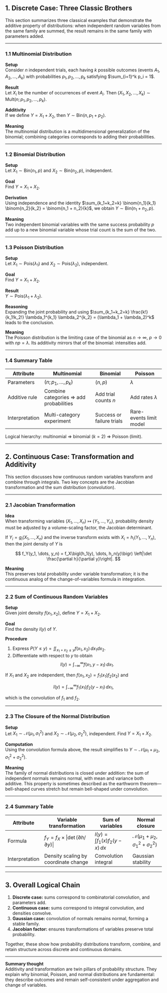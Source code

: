 ## 1. Discrete Case: Three Classic Brothers

This section summarizes three classical examples that demonstrate the additive property of distributions: when independent random variables from the same family are summed, the result remains in the same family with parameters added.

---

### 1.1 Multinomial Distribution

**Setup**  
Consider $n$ independent trials, each having $k$ possible outcomes (events $A_1, A_2, \dots, A_k$) with probabilities $p_1, p_2, \dots, p_k$ satisfying $\sum_{i=1}^k p_i = 1$.

**Result**  
Let $X_i$ be the number of occurrences of event $A_i$. Then $(X_1, X_2, \dots, X_k) \sim \mathrm{Mult}(n; p_1, p_2, \dots, p_k)$.

**Additivity**  
If we define $Y = X_1 + X_2$, then $Y \sim \mathrm{Bin}(n, p_1 + p_2)$.

**Meaning**  
The multinomial distribution is a multidimensional generalization of the binomial; combining categories corresponds to adding their probabilities.

---

### 1.2 Binomial Distribution

**Setup**  
Let $X_1 \sim \mathrm{Bin}(n_1, p)$ and $X_2 \sim \mathrm{Bin}(n_2, p)$, independent.

**Goal**  
Find $Y = X_1 + X_2$.

**Derivation**  
Using independence and the identity $\sum_{k_1+k_2=k} \binom{n_1}{k_1} \binom{n_2}{k_2} = \binom{n_1 + n_2}{k}$, we obtain $Y \sim \mathrm{Bin}(n_1 + n_2, p)$.

**Meaning**  
Two independent binomial variables with the same success probability $p$ add up to a new binomial variable whose trial count is the sum of the two.

---

### 1.3 Poisson Distribution

**Setup**  
Let $X_1 \sim \mathrm{Pois}(\lambda_1)$ and $X_2 \sim \mathrm{Pois}(\lambda_2)$, independent.

**Goal**  
Find $Y = X_1 + X_2$.

**Result**  
$Y \sim \mathrm{Pois}(\lambda_1 + \lambda_2)$.

**Reasoning**  
Expanding the joint probability and using $\sum_{k_1+k_2=k} \frac{k!}{k_1!k_2!} \lambda_1^{k_1} \lambda_2^{k_2} = (\lambda_1 + \lambda_2)^k$ leads to the conclusion.

**Meaning**  
The Poisson distribution is the limiting case of the binomial as $n \to \infty$, $p \to 0$ with $np = \lambda$. Its additivity mirrors that of the binomial: intensities add.

---

### 1.4 Summary Table

| Attribute | Multinomial | Binomial | Poisson |
|-----------|-------------|----------|---------|
| Parameters | $(n; p_1, \dots, p_k)$ | $(n, p)$ | $\lambda$ |
| Additive rule | Combine categories $\Rightarrow$ add probabilities | Add trial counts $n$ | Add rates $\lambda$ |
| Interpretation | Multi-category experiment | Success or failure trials | Rare-events limit model |

Logical hierarchy: multinomial $\Rightarrow$ binomial ($k=2$) $\Rightarrow$ Poisson (limit).

---

## 2. Continuous Case: Transformation and Additivity

This section discusses how continuous random variables transform and combine through integrals. Two key concepts are the Jacobian transformation and the sum distribution (convolution).

---

### 2.1 Jacobian Transformation

**Idea**  
When transforming variables $(X_1, \dots, X_n) \mapsto (Y_1, \dots, Y_n)$, probability density must be adjusted by a volume-scaling factor, the Jacobian determinant.

If $Y_i = g_i(X_1, \dots, X_n)$ and the inverse transform exists with $X_i = h_i(Y_1, \dots, Y_n)$, then the joint density of $Y$ is

$$
f_Y(y_1, \dots, y_n) = f_X\bigl(h_1(y), \dots, h_n(y)\bigr) \left|\det \frac{\partial h}{\partial y}\right|.
$$

**Meaning**  
This preserves total probability under variable transformation; it is the continuous analog of the change-of-variables formula in integration.

---

### 2.2 Sum of Continuous Random Variables

**Setup**  
Given joint density $f(x_1, x_2)$, define $Y = X_1 + X_2$.

**Goal**  
Find the density $l(y)$ of $Y$.

**Procedure**
1. Express $P(Y \le y) = \iint_{x_1+x_2 \le y} f(x_1, x_2)\,dx_1 dx_2$.
2. Differentiate with respect to $y$ to obtain
$$
l(y) = \int_{-\infty}^{\infty} f(x_1, y - x_1)\,dx_1.
$$

If $X_1$ and $X_2$ are independent, then $f(x_1, x_2) = f_1(x_1) f_2(x_2)$ and

$$
l(y) = \int_{-\infty}^{\infty} f_1(x_1) f_2(y - x_1)\,dx_1,
$$

which is the convolution of $f_1$ and $f_2$.

---

### 2.3 The Closure of the Normal Distribution

**Setup**  
Let $X_1 \sim \mathcal{N}(\mu_1, \sigma_1^2)$ and $X_2 \sim \mathcal{N}(\mu_2, \sigma_2^2)$, independent. Find $Y = X_1 + X_2$.

**Computation**  
Using the convolution formula above, the result simplifies to $Y \sim \mathcal{N}(\mu_1 + \mu_2, \sigma_1^2 + \sigma_2^2)$.

**Meaning**  
The family of normal distributions is closed under addition: the sum of independent normals remains normal, with mean and variance both additive. This property is sometimes described as the earthworm theorem—bell-shaped curves stretch but remain bell-shaped under convolution.

---

### 2.4 Summary Table

| Attribute | Variable transformation | Sum of variables | Normal closure |
|-----------|------------------------|------------------|-----------------|
| Formula | $f_Y = f_X \times \lvert\det(\partial h / \partial y)\rvert$ | $l(y) = \int f_1(x) f_2(y - x)\,dx$ | $\mathcal{N}(\mu_1 + \mu_2, \sigma_1^2 + \sigma_2^2)$ |
| Interpretation | Density scaling by coordinate change | Convolution integral | Gaussian stability |

---

## 3. Overall Logical Chain

1. **Discrete case:** sums correspond to combinatorial convolution, and parameters add.
2. **Continuous case:** sums correspond to integral convolution, and densities convolve.
3. **Gaussian case:** convolution of normals remains normal, forming a stable family.
4. **Jacobian factor:** ensures transformations of variables preserve total probability.

Together, these show how probability distributions transform, combine, and retain structure across discrete and continuous domains.

---

**Summary thought**  
Additivity and transformation are twin pillars of probability structure. They explain why binomial, Poisson, and normal distributions are fundamental: they describe outcomes and remain self-consistent under aggregation and change of variables.
